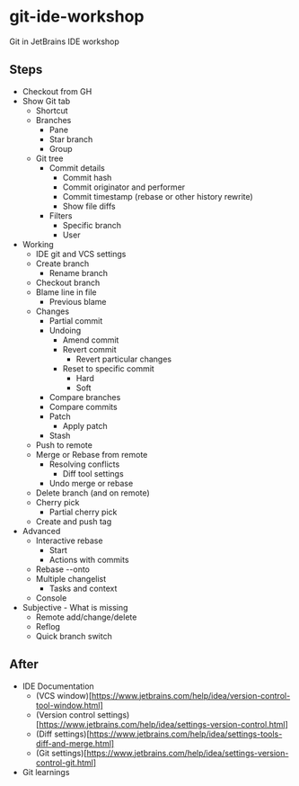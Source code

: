 # git-ide-workshop

Git in JetBrains IDE workshop

## Steps
* Checkout from GH
* Show Git tab
  * Shortcut
  * Branches
    * Pane
    * Star branch
    * Group
  * Git tree
    * Commit details
      * Commit hash 
      * Commit originator and performer
      * Commit timestamp (rebase or other history rewrite) 
      * Show file diffs
    * Filters
      * Specific branch
      * User
* Working
  * IDE git and VCS settings
  * Create branch
    * Rename branch
  * Checkout branch
  * Blame line in file
    * Previous blame
  * Changes
    * Partial commit
    * Undoing
      * Amend commit
      * Revert commit
        * Revert particular changes
      * Reset to specific commit
        * Hard
        * Soft
    * Compare branches
    * Compare commits
    * Patch
      * Apply patch
    * Stash
  * Push to remote
  * Merge or Rebase from remote
    * Resolving conflicts
      * Diff tool settings
    * Undo merge or rebase
  * Delete branch (and on remote)
  * Cherry pick
    * Partial cherry pick
  * Create and push tag
* Advanced
  * Interactive rebase
    * Start
    * Actions with commits
  * Rebase --onto
  * Multiple changelist
    * Tasks and context
  * Console
* Subjective - What is missing
  * Remote add/change/delete
  * Reflog
  * Quick branch switch

## After
  * IDE Documentation
    * (VCS window)[https://www.jetbrains.com/help/idea/version-control-tool-window.html]
    * (Version control settings)[https://www.jetbrains.com/help/idea/settings-version-control.html]
    * (Diff settings)[https://www.jetbrains.com/help/idea/settings-tools-diff-and-merge.html]
    * (Git settings)[https://www.jetbrains.com/help/idea/settings-version-control-git.html]
  * Git learnings